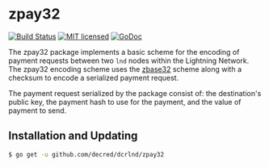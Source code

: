zpay32
=======

[![Build Status](http://img.shields.io/travis/decred/dcrlnd.svg)](https://travis-ci.org/decred/dcrlnd) 
[![MIT licensed](https://img.shields.io/badge/license-MIT-blue.svg)](https://github.com/decred/dcrlnd/blob/master/LICENSE)
[![GoDoc](https://img.shields.io/badge/godoc-reference-blue.svg)](http://godoc.org/github.com/decred/dcrlnd/zpay32)

The zpay32 package implements a basic scheme for the encoding of payment
requests between two `lnd` nodes within the Lightning Network. The zpay32
encoding scheme uses the
[zbase32](https://philzimmermann.com/docs/human-oriented-base-32-encoding.txt)
scheme along with a checksum to encode a serialized payment request.

The payment request serialized by the package consist of: the destination's
public key, the payment hash to use for the payment, and the value of payment
to send.

## Installation and Updating

```bash
$ go get -u github.com/decred/dcrlnd/zpay32
```

